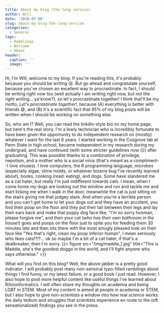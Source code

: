 ```yaml
---
title: About my blog (the long version)
author: Will
date: '2018-07-06'
slug: about-my-blog-the-long-version
categories:
  - General
tags:
  - Ramblings
  - Welcome
  - About
header:
  caption: ''
  image: ''
---
```


Hi, I'm Will, welcome to my blog. If you're reading this, it's probably because you should be writing :stuck_out_tongue_winking_eye:. But go ahead and congratulate yourself, because you've chosen an excellent way to procrastinate. In fact, I should be writing right now too (well actually I am writing right now, but not the *right* writing... ya'know?), so let's procrastinate together! I think that'll be my motto, *Let's procrastinate together!*, because (A) everything is better with friends :smile:, and (B) it's a scientific fact that 95% of my blog posts will be written when I should be working on something else. 

So, who am I? Well, you can read the linkdin-style bio on my home page, but here's the real story. I'm a lowly technician who is incredibly fortunate to have been given the opportunity to do independent research on (mostly) whatever I want for the last 6 years. I started working in the Cosgrove lab at Penn State in high school, became independent in my research during my undergrad, and have continued (with some stricter guidelines now :expressionless:) after graduating. This was possible thanks to a combination of privilege, nepotism, and a mother who is a social virus (that's meant as a compliment--I love viruses). I love computers, the R programming language, microbes (especially algae, slime molds, or whatever bizarre bug I've recently learned about), books, cooking (read: eating), and dogs. Some have slandered me as a cat hater, but really I'm just indifferent towards cats. I mean, when I come home my dogs are looking out the window and run and tackle me and start licking me when I walk in the door, meanwhile the cat is just sitting on the stairs giving me that judgey stare. And when you're a terrible person and you can't get home to let your dogs out and they have an accident, you find their poop on the floor and they put their tail between their legs and lay their ears back and make that puppy dog face like, "I'm so sorry hooman, please forgive me", and then your cat (*who has their own bathroom in the house!*) goes and poops on the floor just to spite you for feeding them 30 minutes late and then sits there with the most smugly pleased look on their face like "Yes that's right, clean my poop inferior human", I mean seriously who likes cats!?!?... ok so maybe I'm a bit of a cat hater, if that's a dealbreaker, then I'm sorry. {{< figure src="/img/maddie_1.jpg" title="This is Maddie, she's the goodest doggo in the world, and I'll fight anyone who says otherwise." >}}

What will you find on this blog? Well, the above jabber is a pretty good indicator. I will probably post many non-sensical typo-filled ramblings about things I find funny, or my latest failure, or a good book I just read. However, I also hope to post more helpful content like useful things I've learned about R/bioinformatics. I will often share my thoughts on academia and being LGBT in STEM. Most of my content is aimed at people in academia or STEM, but I also hope to give non-scientists a window into how real science works: the daily tedium and struggles that scientists experience en route to the (oft sensationalized) findings you see in the press. 

